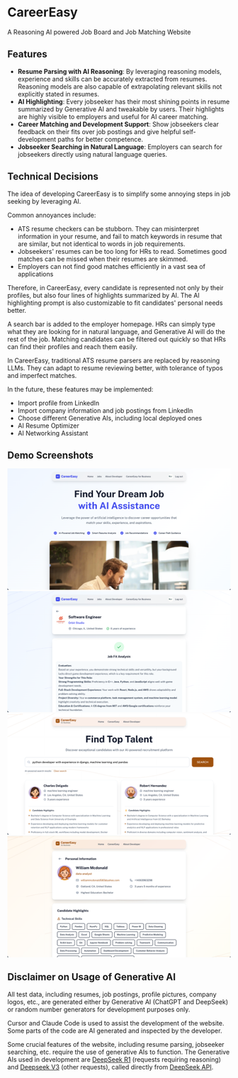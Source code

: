 
# CareerEasy
A Reasoning AI powered Job Board and Job Matching Website
## Features
- **Resume Parsing with AI Reasoning**: By leveraging reasoning models, experience and skills can be accurately extracted from resumes. Reasoning models are also capable of extrapolating relevant skills not explicitly stated in resumes.
- **AI Highlighting**: Every jobseeker has their most shining points in resume summarized by Generative AI and tweakable by users. Their highlights are highly visible to employers and useful for AI career matching.
- **Career Matching and Development Support**: Show jobseekers clear feedback on their fits over job postings and give helpful self-development paths for better competence.
- **Jobseeker Searching in Natural Language**: Employers can search for jobseekers directly using natural language queries.
## Technical Decisions
The idea of developing CareerEasy is to simplify some annoying steps in job seeking by leveraging AI.

Common annoyances include:
- ATS resume checkers can be stubborn. They can misinterpret information in your resume, and fail to match keywords in resume that are similar, but not identical to words in job requirements.
- Jobseekers' resumes can be too long for HRs to read. Sometimes good matches can be missed when their resumes are skimmed.
- Employers can not find good matches efficiently in a vast sea of applications

Therefore, in CareerEasy, every candidate is represented not only by their profiles, but also four lines of highlights summarized by AI. The AI highlighting prompt is also customizable to fit candidates' personal needs better.

A search bar is added to the employer homepage. HRs can simply type what they are looking for in natural language, and Generative AI will do the rest of the job. Matching candidates can be filtered out quickly so that HRs can find their profiles and reach them easily.

In CareerEasy, traditional ATS resume parsers are replaced by reasoning LLMs. They can adapt to resume reviewing better, with tolerance of typos and imperfect matches.

In the future, these features may be implemented:
- Import profile from LinkedIn
- Import company information and job postings from LinkedIn
- Choose different Generative AIs, including local deployed ones
- AI Resume Optimizer
- AI Networking Assistant

## Demo Screenshots
![demo-1.png](demo-1.png)
![demo-2.png](demo-2.png)
![demo-3.png](demo-3.png)
![demo-4.png](demo-4.png)

## Disclaimer on Usage of Generative AI
All test data, including resumes, job postings, profile pictures, company logos, etc., are generated either by Generative AI (ChatGPT and DeepSeek) or random number generators for development purposes only.

Cursor and Claude Code is used to assist the development of the website. Some parts of the code are AI generated and inspected by the developer.

Some crucial features of the website, including resume parsing, jobseeker searching, etc. require the use of generative AIs to function. 
The Generative AIs used in development are [DeepSeek R1](https://huggingface.co/deepseek-ai/DeepSeek-R1) (requests requiring reasoning) and [Deepseek V3](https://huggingface.co/deepseek-ai/DeepSeek-V3) (other requests), called directly from [DeepSeek API](https://api-docs.deepseek.com/).